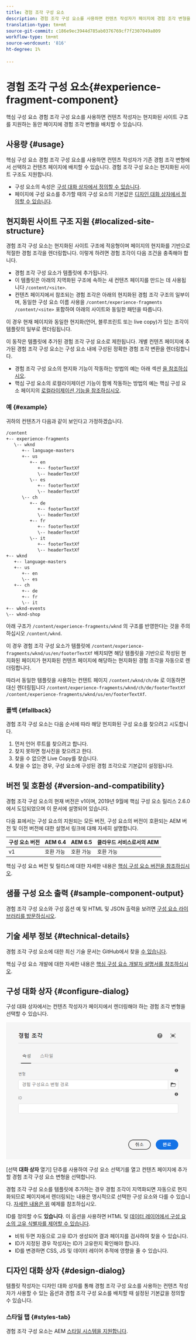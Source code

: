 ```yaml
---
title: 경험 조각 구성 요소
description: 경험 조각 구성 요소를 사용하면 컨텐츠 작성자가 페이지에 경험 조각 변형을 추가할 수 있습니다.
translation-type: tm+mt
source-git-commit: c186e9ec3944d785ab0376769cf7f2307049a809
workflow-type: tm+mt
source-wordcount: '816'
ht-degree: 1%

---
```



# 경험 조각 구성 요소{#experience-fragment-component}

핵심 구성 요소 경험 조각 구성 요소를 사용하면 컨텐츠 작성자는 현지화된 사이트 구조를 지원하는 동안 페이지에 경험 조각 변형을 배치할 수 있습니다.

## 사용량 {#usage}

핵심 구성 요소 경험 조각 구성 요소를 사용하면 컨텐츠 작성자가 기존 경험 조각 변형에서 선택하고 컨텐츠 페이지에 배치할 수 있습니다. 경험 조각 구성 요소는 현지화된 사이트 구조도 지원합니다.

* 구성 요소의 속성은 [구성 대화 상자에서 정의할 수 있습니다](#configure-dialog).
* 페이지에 구성 요소를 추가할 때의 구성 요소의 기본값은 [디자인 대화 상자에서 정의할 수 있습니다](#design-dialog).

## 현지화된 사이트 구조 지원 {#localized-site-structure}

경험 조각 구성 요소는 현지화된 사이트 구조에 적응형이며 페이지의 현지화를 기반으로 적절한 경험 조각을 렌더링합니다. 이렇게 하려면 경험 조각이 다음 조건을 충족해야 합니다.

* 경험 조각 구성 요소가 템플릿에 추가됩니다.
* 이 템플릿은 아래의 지역화된 구조에 속하는 새 컨텐츠 페이지를 만드는 데 사용됩니다 `/content/<site>`.
* 컨텐츠 페이지에서 참조되는 경험 조각은 아래의 현지화된 경험 조각 구조의 일부이며, 동일한 구성 요소 이름 사용을 `/content/experience-fragments` `/content/<site>` 포함하여 아래의 사이트와 동일한 패턴을 따릅니다.

이 경우 현재 페이지와 동일한 현지화(언어, 블루프린트 또는 live copy)가 있는 조각이 템플릿의 일부로 렌더링됩니다.

이 동작은 템플릿에 추가된 경험 조각 구성 요소로 제한됩니다. 개별 컨텐츠 페이지에 추가된 경험 조각 구성 요소는 구성 요소 내에 구성된 정확한 경험 조각 변환을 렌더링합니다.

* 경험 조각 구성 요소의 현지화 기능이 작동하는 방법의 예는 아래 섹션 [을 참조하십시오](#example).
* 핵심 구성 요소의 로컬라이제이션 기능이 함께 작동하는 방법의 예는 핵심 구성 요소 페이지의 [로컬라이제이션 기능을 참조하십시오](/help/get-started/localization.md).

### 예 {#example}

귀하의 컨텐츠가 다음과 같이 보인다고 가정하겠습니다.

```
/content
+-- experience-fragments
   \-- wknd
      +-- language-masters
      +-- us
         +-- en
            +-- footerTextXf
            \-- headerTextXf
         \-- es
            +-- footerTextXf
            \-- headerTextXf
      \-- ch
         +-- de
            +-- footerTextXf
            \-- headerTextXf
         +-- fr
            +-- footerTextXf
            \-- headerTextXf
         \-- it
            +-- footerTextXf
            \-- headerTextXf
+-- wknd
   +-- language-masters
   +-- us
      +-- en
      \-- es
   +-- ch
      +-- de
      +-- fr
      \-- it
+-- wknd-events
\-- wknd-shop
```

아래 구조가 `/content/experience-fragments/wknd` 의 구조를 반영한다는 것을 주의하십시오 `/content/wknd`.

이 경우 경험 조각 구성 요소가 템플릿에 `/content/experience-fragments/wknd/us/en/footerTextXf` 배치되면 해당 템플릿을 기반으로 작성된 현지화된 페이지가 현지화된 컨텐츠 페이지에 해당하는 현지화된 경험 조각을 자동으로 렌더링합니다.

따라서 동일한 템플릿을 사용하는 컨텐트 페이지 `/content/wknd/ch/de` 로 이동하면 대신 렌더링됩니다 `/content/experience-fragments/wknd/ch/de/footerTextXf` `/content/experience-fragments/wknd/us/en/footerTextXf`.

### 폴백 {#fallback}

경험 조각 구성 요소는 다음 순서에 따라 해당 현지화된 구성 요소를 찾으려고 시도합니다.

1. 먼저 언어 루트를 찾으려고 합니다.
1. 찾지 못하면 청사진을 찾으려고 한다.
1. 찾을 수 없으면 Live Copy를 찾습니다.
1. 찾을 수 없는 경우, 구성 요소에 구성된 경험 조각으로 기본값이 설정됩니다.

## 버전 및 호환성 {#version-and-compatibility}

경험 조각 구성 요소의 현재 버전은 v1이며, 2019년 9월에 핵심 구성 요소 릴리스 2.6.0에서 도입되었으며 이 문서에 설명되어 있습니다.

다음 표에서는 구성 요소의 지원되는 모든 버전, 구성 요소의 버전이 호환되는 AEM 버전 및 이전 버전에 대한 설명서 링크에 대해 자세히 설명합니다.

| 구성 요소 버전 | AEM 6.4 | AEM 6.5 | 클라우드 서비스로서의 AEM |
|--- |--- |---|---|
| v1 | 호환 가능 | 호환 가능 | 호환 가능 |

핵심 구성 요소 버전 및 릴리스에 대한 자세한 내용은 [핵심 구성 요소 버전을 참조하십시오](/help/versions.md).

## 샘플 구성 요소 출력 {#sample-component-output}

경험 조각 구성 요소와 구성 옵션 예 및 HTML 및 JSON 출력을 보려면 [구성 요소 라이브러리를 방문하십시오](https://adobe.com/go/aem_cmp_library_xf).

## 기술 세부 정보 {#technical-details}

경험 조각 구성 요소에 대한 최신 기술 문서는 GitHub에서 찾을 [수 있습니다](https://adobe.com/go/aem_cmp_tech_xf_v1).

핵심 구성 요소 개발에 대한 자세한 내용은 [핵심 구성 요소 개발자 설명서를 참조하십시오](/help/developing/overview.md).

## 구성 대화 상자 {#configure-dialog}

구성 대화 상자에서는 컨텐츠 작성자가 페이지에서 렌더링해야 하는 경험 조각 변형을 선택할 수 있습니다.

![경험 조각 구성 요소의 편집 대화 상자](/help/assets/experience-fragment-edit.png)

[선택 **대화 상자** 열기] 단추를 사용하여 구성 요소 선택기를 열고 컨텐츠 페이지에 추가할 경험 조각 구성 요소 변형을 선택합니다.

경험 조각 구성 요소를 템플릿에 추가하는 경우 경험 조각이 지역화되면 자동으로 현지화되므로 페이지에서 렌더링되는 내용은 명시적으로 선택한 구성 요소와 다를 수 있습니다. [자세한 내용은 위](#example) 예제를 참조하십시오.

ID를 정의할 수도 **있습니다**. 이 옵션을 사용하면 HTML 및 [데이터 레이어에서 구성 요소의 고유 식별자를 제어할 수 있습니다](/help/developing/data-layer/overview.md).

* 비워 두면 자동으로 고유 ID가 생성되어 결과 페이지를 검사하여 찾을 수 있습니다.
* ID가 지정된 경우 작성자는 ID가 고유한지 확인해야 합니다.
* ID를 변경하면 CSS, JS 및 데이터 레이어 추적에 영향을 줄 수 있습니다.

## 디자인 대화 상자 {#design-dialog}

템플릿 작성자는 디자인 대화 상자를 통해 경험 조각 구성 요소를 사용하는 컨텐츠 작성자가 사용할 수 있는 옵션과 경험 조각 구성 요소를 배치할 때 설정된 기본값을 정의할 수 있습니다.

### 스타일 탭 {#styles-tab}

경험 조각 구성 요소는 AEM [스타일 시스템을 지원합니다](/help/get-started/authoring.md#component-styling).

